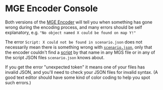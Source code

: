 # MGE Encoder Console

Both versions of the [MGE Encoder](../encoder/mge_encoder) will tell you when something has gone wrong during the encoding process, and many errors should be self explanatory, e.g. `"No object named X could be found on map Y!"`

The error `Script: X could not be found in scenario.json` does not necessarily mean there is something wrong with [`scenario.json`](../structure/scenario.json), only that the encoder couldn't find a [script](../scripts) by that name in any MGS file or in any of the script JSON files `scenario.json` knows about.

If you get the error "unexpected token" it means one of your files has invalid JSON, and you'll need to check your JSON files for invalid syntax. (A good text editor should have some kind of color coding to help you spot such errors.)
